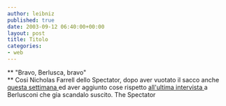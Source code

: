 ```yaml
---
author: leibniz
published: true
date: 2003-09-12 06:40:00+00:00
layout: post
title: Titolo
categories:
- web
---
```


   ** "Bravo, Berlusca, bravo"   
** Cosi Nicholas Farrell dello Spectator, dopo aver vuotato il sacco anche  [ questa settimana ](http://www.spectator.co.uk/article.php3?table=old&section=current&issue=2003-09-13&id=3508)ed aver aggiunto cose rispetto  [ all'ultima intervista ](http://leibniz.splinder.it/1062765030#568415)a Berlusconi che gia scandalo suscito.
The Spectator
